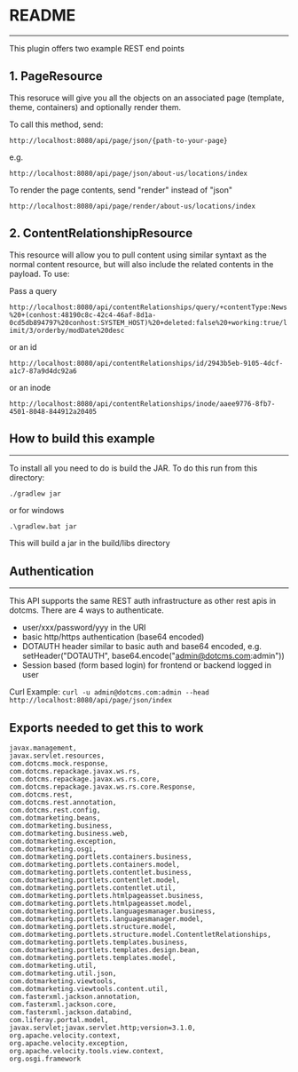 
# README
----
This plugin offers two example REST end points

## 1. PageResource

This resoruce will give you all the objects on an associated page (template, theme, containers) and optionally render them.

To call this method, send:

`http://localhost:8080/api/page/json/{path-to-your-page}`

e.g.

`http://localhost:8080/api/page/json/about-us/locations/index`


To render the page contents, send "render" instead of "json"  

`http://localhost:8080/api/page/render/about-us/locations/index`


## 2. ContentRelationshipResource

This resource will allow you to pull content using similar syntaxt as the normal content resource, but will also include the related contents in the payload.  To use:

Pass a query 

`http://localhost:8080/api/contentRelationships/query/+contentType:News%20+(conhost:48190c8c-42c4-46af-8d1a-0cd5db894797%20conhost:SYSTEM_HOST)%20+deleted:false%20+working:true/limit/3/orderby/modDate%20desc`

or an id

`http://localhost:8080/api/contentRelationships/id/2943b5eb-9105-4dcf-a1c7-87a9d4dc92a6`

or an inode

`http://localhost:8080/api/contentRelationships/inode/aaee9776-8fb7-4501-8048-844912a20405`






## How to build this example
----

To install all you need to do is build the JAR. To do this run from this directory:

`./gradlew jar`

or for windows

`.\gradlew.bat jar`

This will build a jar in the build/libs directory



## Authentication
----
This API supports the same REST auth infrastructure as other 
rest apis in dotcms. There are 4 ways to authenticate.

* user/xxx/password/yyy in the URI
* basic http/https authentication (base64 encoded)
* DOTAUTH header similar to basic auth and base64 encoded, e.g. setHeader("DOTAUTH", base64.encode("admin@dotcms.com:admin"))
* Session based (form based login) for frontend or backend logged in user

Curl Example:
`curl -u admin@dotcms.com:admin --head http://localhost:8080/api/page/json/index`



## Exports needed to get this to work
```
javax.management,
javax.servlet.resources,
com.dotcms.mock.response,
com.dotcms.repackage.javax.ws.rs,
com.dotcms.repackage.javax.ws.rs.core,
com.dotcms.repackage.javax.ws.rs.core.Response,
com.dotcms.rest,
com.dotcms.rest.annotation,
com.dotcms.rest.config,
com.dotmarketing.beans,
com.dotmarketing.business,
com.dotmarketing.business.web,
com.dotmarketing.exception,
com.dotmarketing.osgi,
com.dotmarketing.portlets.containers.business,
com.dotmarketing.portlets.containers.model,
com.dotmarketing.portlets.contentlet.business,
com.dotmarketing.portlets.contentlet.model,
com.dotmarketing.portlets.contentlet.util,
com.dotmarketing.portlets.htmlpageasset.business,
com.dotmarketing.portlets.htmlpageasset.model,
com.dotmarketing.portlets.languagesmanager.business,
com.dotmarketing.portlets.languagesmanager.model,
com.dotmarketing.portlets.structure.model,
com.dotmarketing.portlets.structure.model.ContentletRelationships,
com.dotmarketing.portlets.templates.business,
com.dotmarketing.portlets.templates.design.bean,
com.dotmarketing.portlets.templates.model,
com.dotmarketing.util,
com.dotmarketing.util.json,
com.dotmarketing.viewtools,
com.dotmarketing.viewtools.content.util,
com.fasterxml.jackson.annotation,
com.fasterxml.jackson.core,
com.fasterxml.jackson.databind,
com.liferay.portal.model,
javax.servlet;javax.servlet.http;version=3.1.0,
org.apache.velocity.context,
org.apache.velocity.exception,
org.apache.velocity.tools.view.context,
org.osgi.framework
```





